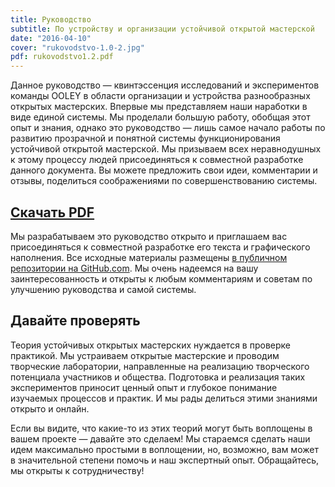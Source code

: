 ```yaml
---
title: Руководство 
subtitle: По устройству и организации устойчивой открытой мастерской
date: "2016-04-10"
cover: "rukovodstvo-1.0-2.jpg"
pdf: rukovodstvo1.2.pdf
---
```




Данное руководство — квинтэссенция исследований и экспериментов команды OOLEY в области организации и устройства разнообразных открытых мастерских. Впервые мы представляем наши наработки в виде единой системы. Мы проделали большую работу, обобщая этот опыт и знания, однако это руководство — лишь самое начало работы по развитию прозрачной и понятной системы функционирования устойчивой открытой мастерской. Мы призываем всех неравнодушных к этому процессу людей присоединяться к совместной разработке данного документа. Вы можете предложить свои идеи, комментарии и отзывы, поделиться соображениями по совершенствованию системы.

## [Скачать PDF](/pdf/rukovodstvo1.2.pdf)

Мы разрабатываем это руководство открыто и приглашаем вас присоединяться к совместной разработке его текста и графического наполнения. Все исходные материалы размещены [в публичном репозитории на GitHub.com](https://github.com/fondfrukt/OOLEY-handbook). Мы очень надеемся на вашу заинтересованность и открыты к любым комментариям и советам по улучшению руководства и самой системы.

## Давайте проверять

Теория устойчивых открытых мастерских нуждается в проверке практикой. Мы устраиваем открытые мастерские и проводим творческие лаборатории, направленные на реализацию творческого потенциала участников и общества. Подготовка и реализация таких экспериментов приносит ценный опыт и глубокое понимание изучаемых процессов и практик. И мы рады делиться этими знаниями открыто и онлайн.

Если вы видите, что какие-то из этих теорий могут быть воплощены в вашем проекте — давайте это сделаем! Мы стараемся сделать наши идем максимально простыми в воплощении, но, возможно, вам может в значительной степени помочь и наш экспертный опыт. Обращайтесь, мы открыты к сотрудничеству!